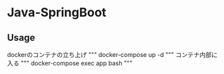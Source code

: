 # Java-SpringBoot

## Usage

dockerのコンテナの立ち上げ
"""
docker-compose up -d
"""
コンテナ内部に入る
"""
docker-compose exec app bash
"""